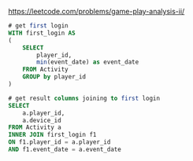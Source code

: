 
https://leetcode.com/problems/game-play-analysis-ii/

```sql
# get first login 
WITH first_login AS
(
    SELECT 
        player_id, 
        min(event_date) as event_date 
    FROM Activity 
    GROUP by player_id
)

# get result columns joining to first login
SELECT 
    a.player_id, 
    a.device_id
FROM Activity a
INNER JOIN first_login f1
ON f1.player_id = a.player_id
AND f1.event_date = a.event_date
```
